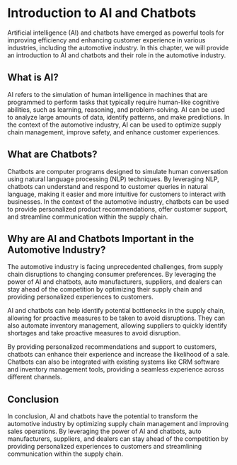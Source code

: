 Introduction to AI and Chatbots
==============================================================================================

Artificial intelligence (AI) and chatbots have emerged as powerful tools for improving efficiency and enhancing customer experience in various industries, including the automotive industry. In this chapter, we will provide an introduction to AI and chatbots and their role in the automotive industry.

What is AI?
-----------

AI refers to the simulation of human intelligence in machines that are programmed to perform tasks that typically require human-like cognitive abilities, such as learning, reasoning, and problem-solving. AI can be used to analyze large amounts of data, identify patterns, and make predictions. In the context of the automotive industry, AI can be used to optimize supply chain management, improve safety, and enhance customer experiences.

What are Chatbots?
------------------

Chatbots are computer programs designed to simulate human conversation using natural language processing (NLP) techniques. By leveraging NLP, chatbots can understand and respond to customer queries in natural language, making it easier and more intuitive for customers to interact with businesses. In the context of the automotive industry, chatbots can be used to provide personalized product recommendations, offer customer support, and streamline communication within the supply chain.

Why are AI and Chatbots Important in the Automotive Industry?
-------------------------------------------------------------

The automotive industry is facing unprecedented challenges, from supply chain disruptions to changing consumer preferences. By leveraging the power of AI and chatbots, auto manufacturers, suppliers, and dealers can stay ahead of the competition by optimizing their supply chain and providing personalized experiences to customers.

AI and chatbots can help identify potential bottlenecks in the supply chain, allowing for proactive measures to be taken to avoid disruptions. They can also automate inventory management, allowing suppliers to quickly identify shortages and take proactive measures to avoid disruption.

By providing personalized recommendations and support to customers, chatbots can enhance their experience and increase the likelihood of a sale. Chatbots can also be integrated with existing systems like CRM software and inventory management tools, providing a seamless experience across different channels.

Conclusion
----------

In conclusion, AI and chatbots have the potential to transform the automotive industry by optimizing supply chain management and improving sales operations. By leveraging the power of AI and chatbots, auto manufacturers, suppliers, and dealers can stay ahead of the competition by providing personalized experiences to customers and streamlining communication within the supply chain.
